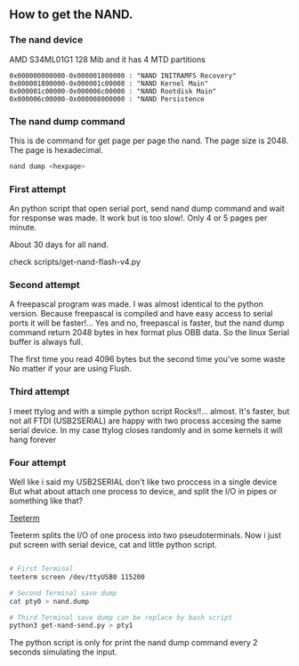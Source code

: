 ## How to get the NAND.

### The nand device

AMD S34ML01G1 128 Mib and it has 4 MTD partitions

```
0x000000000000-0x000001800000 : "NAND INITRAMFS Recovery"
0x000001800000-0x000001c00000 : "NAND Kernel Main"
0x000001c00000-0x000006c00000 : "NAND Rootdisk Main"
0x000006c00000-0x000008000000 : "NAND Persistence
```

### The nand dump command

This is de command for get page per page the nand.
The page size is 2048. The page is hexadecimal.

```bash
nand dump <hexpage>
```

### First attempt

An python script that open serial port, send nand dump command and wait 
for response was made. It work but is too slow!. Only  4 or 5 pages per 
minute.

About 30 days for all nand.

check scripts/get-nand-flash-v4.py


### Second attempt

A freepascal program was made. I was almost identical to the python 
version. Because freepascal is compiled and have easy access to serial 
ports it will be faster!...
Yes and no, freepascal is faster, but the nand dump command return 2048
bytes in hex format plus OBB data. So the linux Serial buffer is always
full.

The first time you read 4096 bytes but the second time you've some waste
No matter if your are using Flush.

### Third attempt

I meet ttylog and with a simple python script Rocks!!... almost. It's 
faster, but not all FTDI (USB2SERIAL) are happy with two process 
accesing the same serial device.
In my case ttylog closes randomly and in some kernels it will hang forever

### Four attempt

Well like i said my USB2SERIAL don't like two proccess in a single device
But what about attach one process to device, and split the I/O in pipes 
or something like that?

[Teeterm](https://github.com/kcghost/teeterm)

Teeterm splits the I/O of one process into two pseudoterminals. Now i 
just put screen with serial device, cat and little python script.

```bash

# First Terminal
teeterm screen /dev/ttyUSB0 115200

# Second Terminal save dump
cat pty0 > nand.dump 

# Third Terminal save dump can be replace by bash script
python3 get-nand-send.py > pty1

```

The python script is only for print the nand dump command every 2 seconds
simulating the input.
